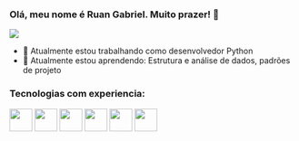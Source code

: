 ### Olá, meu nome é Ruan Gabriel. Muito prazer! 🤞
![](https://github.com/halfrost/halfrost/blob/master/icons/header_1.png)

- 🔭 Atualmente estou trabalhando como desenvolvedor Python
- 🌱 Atualmente estou aprendendo: Estrutura e análise de dados, padrões de projeto


### Tecnologias com experiencia:

  <img width="40" height="40" style="display:inline-block" src="https://cdn.jsdelivr.net/gh/devicons/devicon/icons/java/java-original.svg" /> <img width="40" height="40" style="display:inline-block" src="https://cdn.jsdelivr.net/gh/devicons/devicon/icons/javascript/javascript-original.svg" /> <img width="40" height="40" style="display:inline-block" src="https://cdn.jsdelivr.net/gh/devicons/devicon/icons/python/python-original-wordmark.svg" /> <img width="40" height="40" style="display:inline-block" src="https://cdn.jsdelivr.net/gh/devicons/devicon/icons/php/php-original.svg" /> <img width="40" height="40" style="display:inline-block" src="https://cdn.jsdelivr.net/gh/devicons/devicon/icons/css3/css3-original.svg" /> <img width="40" height="40" style="display:inline-block" src="https://cdn.jsdelivr.net/gh/devicons/devicon/icons/html5/html5-original.svg" />


          
<!--
### Status:

<div>
<a href="https://github.com/ruangab">
<img height="180em" src="https://github-readme-stats.vercel.app/api/top-langs/?username=ruangab&layout=compact&langs_count=7&theme=radical"/>
<img height="180em" src="https://github-readme-stats.vercel.app/api?username=ruangab&show_icons=true&theme=radical&include_all_commits=true&count_private=true"/>
</div>
 --> 
  
  
<!--
**ruangab/ruangab** is a ✨ _special_ ✨ repository because its `README.md` (this file) appears on your GitHub profile.
Here are some ideas to get you started:

- 🔭 I’m currently working on ...
- 🌱 I’m currently learning ...
- 👯 I’m looking to collaborate on ...
- 🤔 I’m looking for help with ...
- 💬 Ask me about ...
- 📫 How to reach me: ...
- 😄 Pronouns: ...
- ⚡ Fun fact: ....
-->
